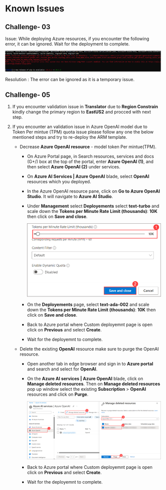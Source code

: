 # Known Issues

## Challenge- 03 

  Issue:  While deploying Azure resources, if you encounter the following error, it can be ignored. Wait for the deployment to complete.

   ![](../media/Active-image120.png)

  Resolution : The error can be ignored as it is a temporary issue.
   
## Challenge- 05

1. If you encounter validation issue in **Translator** due to **Region Constrain** kindly change the primary region to **EastUS2** and procced with next step.

1. If you encounter an validation issue in Azure OpenAI model due to Token Per mintue (TPM) quota issue please follow any one the below mentioned steps and try to re-deploy the ARM template.


    - Decrease **Azure OpenAI resource** - model token Per mintue(TPM).  

         - On Azure Portal page, in Search resources, services and docs (G+/) box at the top of the portal, enter **Azure OpenAI (1)**, and then select **Azure OpenAI (2)** under services.
      
         - On **Azure AI Services | Azure OpenAI** blade, select **OpenAI** resources which you deployed.
      
         - In the Azure OpenAI resource pane, click on **Go to Azure OpenAI Studio**. It will navigate to **Azure AI Studio**.
      
         - Under **Management** select **Deployements** select **text-turbo** and scale down the **Tokens per Minute Rate Limit (thousands)**: **10K** then click on **Save and close**.

            ![](../media/Active-image254.png)

         - On the **Deployements** page, select  **text-ada-002** and scale down the **Tokens per Minute Rate Limit (thousands)**: **10K** then click on **Save and close**.

         - Back to Azure portal where Custom deployemnt page is open click on **Previous** and select **Create**.
         - Wait for the deployemnt to complete.
  
    - Delete the existing **OpenAI** resource make sure to purge the OpenAI resource.  

        - Open another tab in edge browser and sign in to **Azure portal** and search and select for **OpenAI**.

        - On the **Azure AI services | Azure OpenAI** blade, click on **Manage deleted resources**. Then on **Manage deleted resources** pop up window select the existing **Subscription** > **OpenAI** resources and 
            click on **Purge**.

             ![](../media/Active-image253.png)

        - Back to Azure portal where Custom deployemnt page is open click on **Previous** and select **Create**.
        - Wait for the deployemnt to complete.
